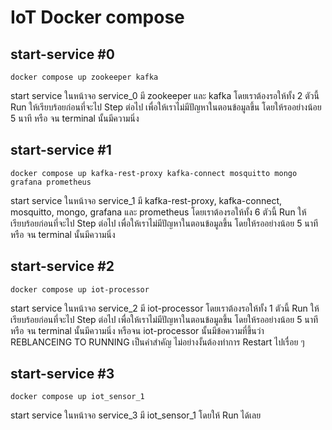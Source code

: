 # IoT Docker compose


## start-service #0
```
docker compose up zookeeper kafka
```
start service ในหน้าจอ service_0 มี zookeeper และ kafka
โดยเราต้องรอให้ทั้ง 2 ตัวนี้ Run ให้เรียบร้อยก่อนที่จะไป Step ต่อไป เพื่อให้เราไม่มีปัญหาในตอนข้อมูลขึ้น
โดยให้รออย่างน้อย 5 นาที หรือ จน terminal นั้นมีความนิ่ง

## start-service #1
```
docker compose up kafka-rest-proxy kafka-connect mosquitto mongo grafana prometheus
```
start service ในหน้าจอ service_1 มี kafka-rest-proxy, kafka-connect, mosquitto, mongo, grafana และ prometheus
โดยเราต้องรอให้ทั้ง 6 ตัวนี้ Run ให้เรียบร้อยก่อนที่จะไป Step ต่อไป เพื่อให้เราไม่มีปัญหาในตอนข้อมูลขึ้น
โดยให้รออย่างน้อย 5 นาที หรือ จน terminal นั้นมีความนิ่ง

## start-service #2
```
docker compose up iot-processor
```
start service ในหน้าจอ service_2 มี iot-processor
โดยเราต้องรอให้ทั้ง 1 ตัวนี้ Run ให้เรียบร้อยก่อนที่จะไป Step ต่อไป เพื่อให้เราไม่มีปัญหาในตอนข้อมูลขึ้น
โดยให้รออย่างน้อย 5 นาที หรือ จน terminal นั้นมีความนิ่ง
หรือจน iot-processor นั้นมีข้อความที่ขึ้นว่า REBLANCEING TO RUNNING เป็นคำสำคัญ
ไม่อย่างงั้นต้องทำการ Restart ไปเรื่อย ๆ

## start-service #3
```
docker compose up iot_sensor_1
```
start service ในหน้าจอ service_3 มี iot_sensor_1
โดยให้ Run ได้เลย
